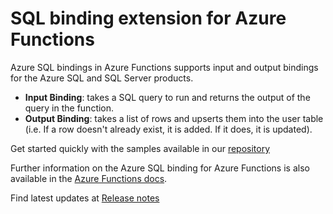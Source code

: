 # SQL binding extension for Azure Functions

Azure SQL bindings in Azure Functions supports input and output bindings for the Azure SQL and SQL Server products.
- **Input Binding**: takes a SQL query to run and returns the output of the query in the function.
- **Output Binding**: takes a list of rows and upserts them into the user table (i.e. If a row doesn't already exist, it is added. If it does, it is updated).


Get started quickly with the samples available in our [repository](https://github.com/Azure/azure-functions-sql-extension/tree/main/samples)

Further information on the Azure SQL binding for Azure Functions is also available in the [Azure Functions docs](https://docs.microsoft.com/azure/azure-functions/functions-bindings-azure-sql).

Find latest updates at [Release notes](https://github.com/Azure/azure-functions-sql-extension/releases/latest)